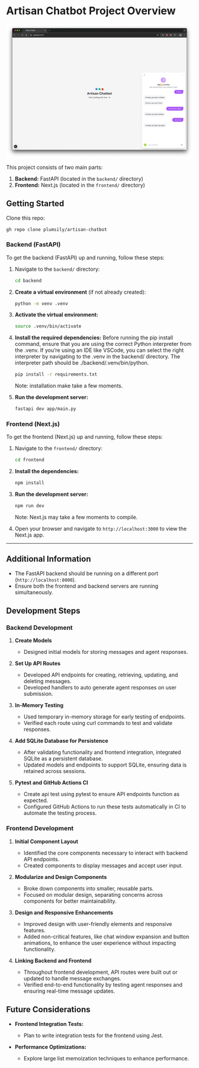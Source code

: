 # Artisan Chatbot Project Overview

![App Screenshot](./screenshots/screenshot.png)

This project consists of two main parts:

1. **Backend:** FastAPI (located in the `backend/` directory)
2. **Frontend:** Next.js (located in the `frontend/` directory)

## Getting Started

Clone this repo:

```bash
gh repo clone plumsily/artisan-chatbot
```

### Backend (FastAPI)

To get the backend (FastAPI) up and running, follow these steps:

1. Navigate to the `backend/` directory:

    ```bash
    cd backend
    ```

2. **Create a virtual environment** (if not already created):

    ```bash
    python -m venv .venv
    ```

3. **Activate the virtual environment:**

    ```bash
    source .venv/bin/activate
    ```

4. **Install the required dependencies:**
Before running the pip install command, ensure that you are using the correct Python interpreter from the .venv. If you’re using an IDE like VSCode, you can select the right interpreter by navigating to the .venv in the backend/ directory. The interpreter path should be ./backend/.venv/bin/python.

    ```bash
    pip install -r requirements.txt
    ```

    Note: installation make take a few moments.

5. **Run the development server:**

    ```bash
    fastapi dev app/main.py
    ```

### Frontend (Next.js)

To get the frontend (Next.js) up and running, follow these steps:

1. Navigate to the `frontend/` directory:

    ```bash
    cd frontend
    ```

2. **Install the dependencies:**

    ```bash
    npm install
    ```

3. **Run the development server:**

    ```bash
    npm run dev
    ```

    Note: Next.js may take a few moments to compile.

4. Open your browser and navigate to `http://localhost:3000` to view the Next.js app.

---

## Additional Information

- The FastAPI backend should be running on a different port (`http://localhost:8000`).
- Ensure both the frontend and backend servers are running simultaneously.


## Development Steps

### Backend Development

1. **Create Models**

   - Designed initial models for storing messages and agent responses.

2. **Set Up API Routes**

   - Developed API endpoints for creating, retrieving, updating, and deleting messages.
   - Developed handlers to auto generate agent responses on user submission.

3. **In-Memory Testing**

   - Used temporary in-memory storage for early testing of endpoints.
   - Verified each route using curl commands to test and validate responses.

4. **Add SQLite Database for Persistence**

   - After validating functionality and frontend integration, integrated SQLite as a persistent database.
   - Updated models and endpoints to support SQLite, ensuring data is retained across sessions.

5. **Pytest and GitHub Actions CI**

   - Create api test using pytest to ensure API endpoints function as expected.
   - Configured GitHub Actions to run these tests automatically in CI to automate the testing process.

### Frontend Development

1. **Initial Component Layout**

   - Identified the core components necessary to interact with backend API endpoints.
   - Created components to display messages and accept user input.

2. **Modularize and Design Components**

   - Broke down components into smaller, reusable parts.
   - Focused on modular design, separating concerns across components for better maintainability.

3. **Design and Responsive Enhancements**

   - Improved design with user-friendly elements and responsive features.
   - Added non-critical features, like chat window expansion and button animations, to enhance the user experience without impacting functionality.

4. **Linking Backend and Frontend**

   - Throughout frontend development, API routes were built out or updated to handle message exchanges.
   - Verified end-to-end functionality by testing agent responses and ensuring real-time message updates.


## Future Considerations

- **Frontend Integration Tests:**
  - Plan to write integration tests for the frontend using Jest.

- **Performance Optimizations:**
  - Explore large list memoization techniques to enhance performance.

